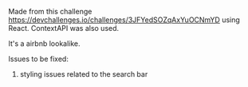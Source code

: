 Made from this challenge https://devchallenges.io/challenges/3JFYedSOZqAxYuOCNmYD using React. ContextAPI was also used.

It's a airbnb lookalike.

Issues to be fixed:

1. styling issues related to the search bar
